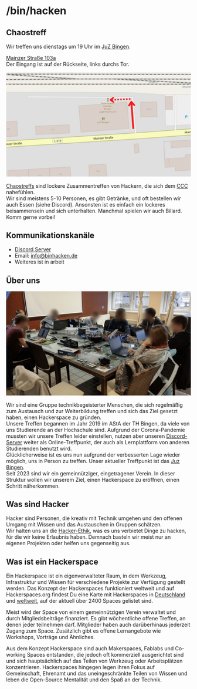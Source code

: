 # /bin/hacken

## Chaostreff

Wir treffen uns dienstags um 19 Uhr im [JuZ Bingen](https://www.juz-bingen.de/).  

[Mainzer Straße 103a](https://www.openstreetmap.org/node/1613115329)  
Der Eingang ist auf der Rückseite, links durchs Tor.  

![Eingang JuZ Bingen](images/juz.jpg)  

[Chaostreffs](https://www.ccc.de/en/club/chaostreffs) sind lockere Zusammentreffen von Hackern, die sich dem [CCC](https://www.ccc.de/) nahefühlen.  
Wir sind meistens 5-10 Personen, es gibt Getränke, und oft bestellen wir auch Essen (siehe Discord). Ansonsten ist es einfach ein lockeres beisammensein und sich unterhalten. Manchmal spielen wir auch Billard. Komm gerne vorbei!

## Kommunikationskanäle

* [Discord Server](https://discord.gg/A8YXme6eJK) 
* Email: [info@binhacken.de](mailto:info@binhacken.de)
* Weiteres ist in arbeit 

## Über uns

![binhacken Treffen im AStA 2019](images/binhackers.jpg)  

Wir sind eine Gruppe technikbegeisterter Menschen, die sich regelmäßig zum Austausch und zur Weiterbildung treffen und sich das Ziel gesetzt haben, einen Hackerspace zu gründen.  
Unsere Treffen begannen im Jahr 2019 im AStA der TH Bingen, da viele von uns Studierende an der Hochschule sind. 
Aufgrund der Corona-Pandemie mussten wir unsere Treffen leider einstellen, nutzen aber unseren [Discord-Server](https://discordapp.com/invite/fNzyjae) weiter als Online-Treffpunkt, der auch als Lernplattform von anderen Studierenden benutzt wird.  
Glücklicherweise ist es uns nun aufgrund der verbesserten Lage wieder möglich, uns in Person zu treffen. 
Unser aktueller Treffpunkt ist das [Juz Bingen](https://www.juz-bingen.de/).  
Seit 2023 sind wir ein gemeinnütziger, eingetragener Verein. In dieser Struktur wollen wir unserem Ziel, einen Hackerspace zu eröffnen, einen Schritt näherkommen. 

## Was sind Hacker

Hacker sind Personen, die kreativ mit Technik umgehen und den offenen Umgang mit Wissen und das Austauschen in Gruppen schätzen.  
Wir halten uns an die [Hacker-Ethik](https://www.ccc.de/hackerethik), was es uns verbietet Dinge zu hacken, für die wir keine Erlaubnis haben. Demnach basteln wir meist nur an eigenen Projekten oder helfen uns gegenseitig aus.

## Was ist ein Hackerspace

Ein Hackerspace ist ein eigenverwalteter Raum, in dem Werkzeug, Infrastruktur und Wissen für verschiedene Projekte zur Verfügung gestellt werden. Das Konzept der Hackerspaces funktioniert weltweit und auf Hackerspaces.org findest Du eine Karte mit Hackerspaces in [Deutschland](https://wiki.hackerspaces.org/germany) und [weltweit](https://wiki.hackerspaces.org/List_of_Hackerspaces), auf der aktuell über 2400 Spaces gelistet sind.  

Meist wird der Space von einem gemeinnützigen Verein verwaltet und durch Mitgliedsbeiträge finanziert. Es gibt wöchentliche offene Treffen, an denen jeder teilnehmen darf. Mitglieder haben auch darüberhinaus jederzeit Zugang zum Space. Zusätzlich gibt es offene Lernangebote wie Workshops, Vorträge und Ähnliches.  

Aus dem Konzept Hackerspace sind auch Makerspaces, Fablabs und Co-working Spaces entstanden, die jedoch oft kommerziell ausgerichtet sind und sich hauptsächlich auf das Teilen von Werkzeug oder Arbeitsplätzen konzentrieren. Hackerspaces hingegen legen ihren Fokus auf Gemeinschaft, Ehrenamt und das uneingeschränkte Teilen von Wissen und leben die Open-Source Mentalität und den Spaß an der Technik.  
